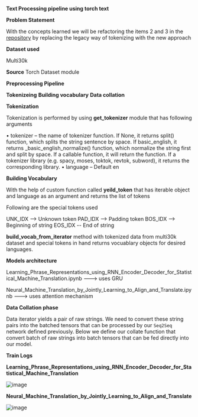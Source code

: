 **Text Processing pipeline using torch text**

**Problem Statement**

With the concepts learned we will be refactoring the items 2 and 3 in the [repository](https://github.com/bentrevett/pytorch-seq2seq) by replacing the legacy way of tokenizing with the new approach

**Dataset used**

Multi30k 

**Source**
Torch Dataset module

**Preprocessing Pipeline**

**Tokenizeing** 
**Building vocabulary**
**Data collation**

**Tokenization**

Tokenization is performed by using **get_tokenizer** module that has following arguments

•	tokenizer – the name of tokenizer function. If None, it returns split() function, which splits the string sentence by space. If basic_english, it returns _basic_english_normalize() function, which normalize the string first and split by space. If a callable function, it will return the function. If a tokenizer library (e.g. spacy, moses, toktok, revtok, subword), it returns the corresponding library.
•	language – Default en

**Building Vocabulary**

With the help of custom function called **yeild_token** that has iterable object and language as an argument and returns the list of tokens

Following are the special tokens used

UNK_IDX --> Unknown token
PAD_IDX --> Padding token
BOS_IDX --> Beginning of string
EOS_IDX -- End of string

**build_vocab_from_iterator**  method with tokenized data from multi30k dataset and special tokens in hand returns vocuablary objects for desired languages.

**Models architecture**

Learning_Phrase_Representations_using_RNN_Encoder_Decoder_for_Statistical_Machine_Translation.ipynb ---> uses GRU

Neural_Machine_Translation_by_Jointly_Learning_to_Align_and_Translate.ipynb ---> uses attention mechanism

**Data Collation phase**

Data iterator yields a pair of raw strings. 
We need to convert these string pairs into the batched tensors that can be processed by our ``Seq2Seq`` network 
defined previously. Below we define our collate function that convert batch of raw strings into batch tensors that
can be fed directly into our model.   

**Train Logs**

**Learning_Phrase_Representations_using_RNN_Encoder_Decoder_for_Statistical_Machine_Translation**

![image](https://user-images.githubusercontent.com/55537646/124389037-05fc6700-dd03-11eb-9961-ff35a86d3cab.png)


**Neural_Machine_Translation_by_Jointly_Learning_to_Align_and_Translate**

![image](https://user-images.githubusercontent.com/55537646/124389120-64c1e080-dd03-11eb-8875-0b79bf7d3fa8.png)






